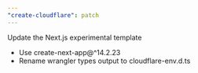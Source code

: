 ```yaml
---
"create-cloudflare": patch
---
```


Update the Next.js experimental template

- Use create-next-app@^14.2.23
- Rename wrangler types output to cloudflare-env.d.ts
